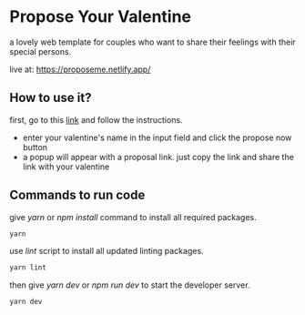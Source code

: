 # Propose Your Valentine

a lovely web template for couples who want to share their feelings with their special persons.

live at: https://proposeme.netlify.app/

## How to use it?

first, go to this [link](https://proposeme.netlify.app/) and follow the instructions.

- enter your valentine's name in the input field and click the propose now button
- a popup will appear with a proposal link. just copy the link and share the link with your valentine

## Commands to run code

give _yarn_ or _npm install_ command to install all required packages.

```bash
yarn
```

use _lint_ script to install all updated linting packages.

```bash
yarn lint
```

then give _yarn dev_ or _npm run dev_ to start the developer server.

```bash
yarn dev
```
